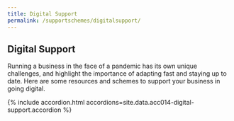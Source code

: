 ```yaml
---
title: Digital Support
permalink: /supportschemes/digitalsupport/
---
```


## Digital Support

Running a business in the face of a pandemic has its own unique challenges, and highlight the importance of adapting fast and staying up to date. Here are some resources and schemes to support your business in going digital.

{% include accordion.html accordions=site.data.acc014-digital-support.accordion %}